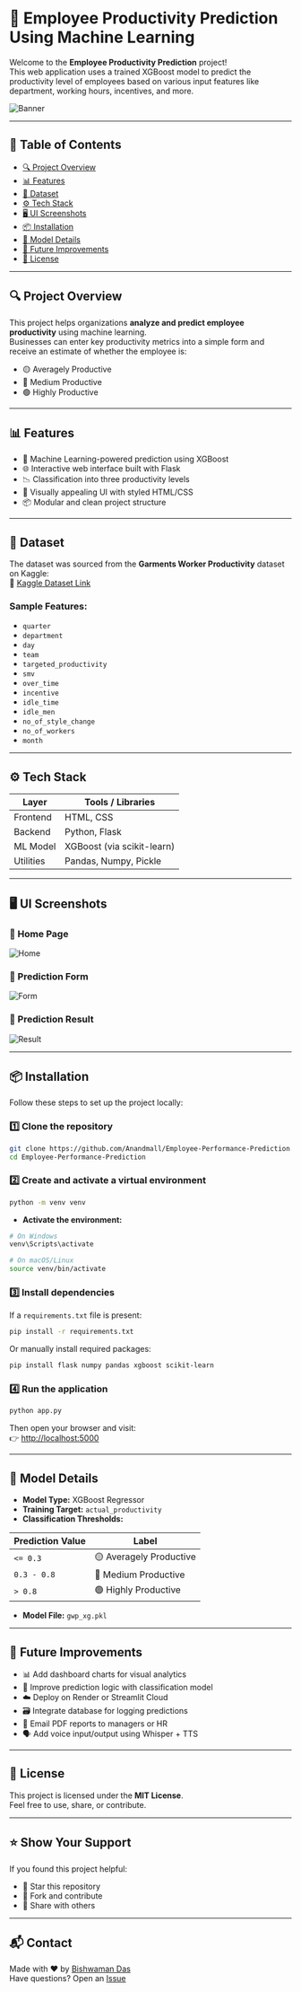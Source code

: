 # 🚀 Employee Productivity Prediction Using Machine Learning

Welcome to the **Employee Productivity Prediction** project!  
This web application uses a trained XGBoost model to predict the productivity level of employees based on various input features like department, working hours, incentives, and more.

![Banner](Flask/static/banner.png)

---

## 📌 Table of Contents

- [🔍 Project Overview](#-project-overview)
- [📊 Features](#-features)
- [📁 Dataset](#-dataset)
- [⚙️ Tech Stack](#️-tech-stack)
- [🖥️ UI Screenshots](#️-ui-screenshots)
- [📦 Installation](#-installation)
- [🧠 Model Details](#-model-details)
- [📌 Future Improvements](#-future-improvements)
- [📃 License](#-license)

---

## 🔍 Project Overview

This project helps organizations **analyze and predict employee productivity** using machine learning.  
Businesses can enter key productivity metrics into a simple form and receive an estimate of whether the employee is:

- 🟡 Averagely Productive
- 🔵 Medium Productive
- 🟢 Highly Productive

---

## 📊 Features

- 🔮 Machine Learning-powered prediction using XGBoost
- 🌐 Interactive web interface built with Flask
- 📉 Classification into three productivity levels
- 🎨 Visually appealing UI with styled HTML/CSS
- 📦 Modular and clean project structure

---

## 📁 Dataset

The dataset was sourced from the **Garments Worker Productivity** dataset on Kaggle:  
📎 [Kaggle Dataset Link](https://www.kaggle.com/datasets/rameshreddyranam/garments-worker-productivity)

### Sample Features:
- `quarter`
- `department`
- `day`
- `team`
- `targeted_productivity`
- `smv`
- `over_time`
- `incentive`
- `idle_time`
- `idle_men`
- `no_of_style_change`
- `no_of_workers`
- `month`

---

## ⚙️ Tech Stack

| Layer       | Tools / Libraries                      |
|-------------|----------------------------------------|
| Frontend    | HTML, CSS                              |
| Backend     | Python, Flask                          |
| ML Model    | XGBoost (via scikit-learn)             |
| Utilities   | Pandas, Numpy, Pickle                  |

---

## 🖥️ UI Screenshots

### 🔸 Home Page
![Home](Flask/static/about.png)

### 🔸 Prediction Form
![Form](Flask/static/form.png)

### 🔸 Prediction Result
![Result](Flask/static/result.png)

---

## 📦 Installation

Follow these steps to set up the project locally:

### 1️⃣ Clone the repository

```bash
git clone https://github.com/Anandmall/Employee-Performance-Prediction.git
cd Employee-Performance-Prediction
```

### 2️⃣ Create and activate a virtual environment

```bash
python -m venv venv
```

- **Activate the environment:**

```bash
# On Windows
venv\Scripts\activate

# On macOS/Linux
source venv/bin/activate
```

### 3️⃣ Install dependencies

If a `requirements.txt` file is present:

```bash
pip install -r requirements.txt
```

Or manually install required packages:

```bash
pip install flask numpy pandas xgboost scikit-learn
```

### 4️⃣ Run the application

```bash
python app.py
```

Then open your browser and visit:  
👉 [http://localhost:5000](http://localhost:5000)

---

## 🧠 Model Details

- **Model Type:** XGBoost Regressor
- **Training Target:** `actual_productivity`
- **Classification Thresholds:**

| Prediction Value | Label                    |
|------------------|---------------------------|
| `<= 0.3`         | 🟡 Averagely Productive    |
| `0.3 - 0.8`      | 🔵 Medium Productive       |
| `> 0.8`          | 🟢 Highly Productive       |

- **Model File:** `gwp_xg.pkl`

---

## 📌 Future Improvements

- 📊 Add dashboard charts for visual analytics
- 🧠 Improve prediction logic with classification model
- ☁️ Deploy on Render or Streamlit Cloud
- 🗃️ Integrate database for logging predictions
- 📧 Email PDF reports to managers or HR
- 🗣️ Add voice input/output using Whisper + TTS

---

## 📃 License

This project is licensed under the **MIT License**.  
Feel free to use, share, or contribute.

---

## ⭐ Show Your Support

If you found this project helpful:

- 🌟 Star this repository
- 🍴 Fork and contribute
- 📣 Share with others

---

## 📬 Contact

Made with ❤️ by [Bishwaman Das](https://github.com/Anandmall)  
Have questions? Open an [Issue](https://github.com/Anandmall/Employee-Performance-Prediction/issues)
